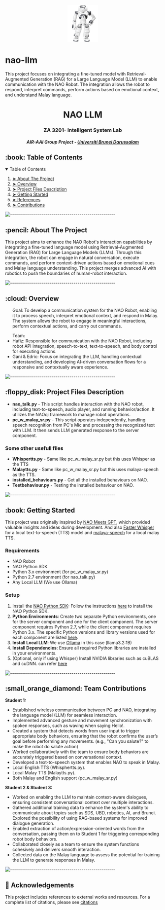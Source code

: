 <p align="center"> 
  <img src="pic/nao.png" alt="Nao" width="100px" height="120px">
</p>

# nao-llm
This project focuses on integrating a fine-tuned model with Retrieval-Augmented Generation (RAG) for a Large Language Model (LLM) to enable communication with the NAO Robot. The integration allows the robot to respond, interpret commands, perform actions based on emotional context, and understand Malay language.

<h1 align="center"> NAO LLM </h1>
<h3 align="center">  ZA 3201- Intelligent System Lab </h3>
<h5 align="center"> AIR-AAI Group Project - <a href="https://ubd.edu.bn/">Universiti Brunei Darussalam</a> </h5>

<!-- TABLE OF CONTENTS -->
<h2 id="table-of-contents"> :book: Table of Contents</h2>

<details open="open">
  <summary>Table of Contents</summary>
  <ol>
    <li><a href="#about-the-project"> ➤ About The Project</a></li>
    <li><a href="#overview"> ➤ Overview</a></li>
    <li><a href="#project-files-description"> ➤ Project Files Description</a></li>
    <li><a href="#getting-started"> ➤ Getting Started</a></li>
    <li><a href="#aknowlegdements"> ➤ References</a></li>
    <li><a href="#contributions"> ➤ Contributions</a></li>
  </ol>
</details>

![-----------------------------------------------------](https://raw.githubusercontent.com/andreasbm/readme/master/assets/lines/rainbow.png)

<!-- ABOUT THE PROJECT -->
<h2 id="about-the-project"> :pencil: About The Project</h2>
This project aims to enhance the NAO Robot's interaction capabilities by integrating a fine-tuned language model using Retrieval-Augmented Generation (RAG) for Large Language Models (LLMs). Through this integration, the robot can engage in natural conversation, execute commands, and perform context-driven actions based on emotional cues and Malay language understanding. This project merges advanced AI with robotics to push the boundaries of human-robot interaction.
<p align="justify"> 
  
</p>

![-----------------------------------------------------](https://raw.githubusercontent.com/andreasbm/readme/master/assets/lines/rainbow.png)

<!-- OVERVIEW -->
<h2 id="overview"> :cloud: Overview</h2>

<p align="justify"> 
<ul>Goal: To develop a communication system for the NAO Robot, enabling it to process speech, interpret emotional context, and respond in Malay. The system allows the robot to engage in meaningful interactions, perform contextual actions, and carry out commands.
</ul>

<ul>
Team:
<li>Hafiz: Responsible for communication with the NAO Robot, including robot API integration, speech-to-text, text-to-speech, and body control for executing actions. </li>
<li>Gani & Edric: Focus on integrating the LLM, handling contextual understanding, and developing AI-driven conversation flows for a responsive and contextually aware experience. </li>
</ul>
</p>

![-----------------------------------------------------](https://raw.githubusercontent.com/andreasbm/readme/master/assets/lines/rainbow.png)

<!-- PROJECT FILES DESCRIPTION -->
<h2 id="project-files-description"> :floppy_disk: Project Files Description</h2>

<ul>
  <li><b>nao_talk.py</b> - This script handles interaction with the NAO robot, including text-to-speech, audio player, and running behavior/action. It utilizes the NAOqi framework to manage robot operations.</li>
  <li><b>pc_w_malay_sr.py</b> - This script operates independently, handling speech recognition from PC's Mic and processing the recognized text with LLM. It then sends LLM generated response to the server component.</li>
</ul>

<h3>Some other usefull files</h3>
<ul>
  <li><b>Whispertts.py</b> - Same like pc_w_malay_sr.py but this uses Whisper as the TTS</li>
  <li><b>Malaytts.py</b> - Same like pc_w_malay_sr.py but this uses malaya-speech as the TTS.</li>
  <li><b>installed_behaviours.py</b> - Get all the installed behaviours on NAO.</li>
  <li><b>Testbehaviour.py</b> - Testing the installed behaviour on NAO.</li>
</ul>

![-----------------------------------------------------](https://raw.githubusercontent.com/andreasbm/readme/master/assets/lines/rainbow.png)


<!-- GETTING STARTED -->
<h2 id="getting-started"> :book: Getting Started</h2>

This project was originally inspired by <a href="https://github.com/fabianbosshard/nao_meets_gpt">NAO Meets GPT</a>, which provided valuable insights and ideas during development. And also <a href="https://github.com/SYSTRAN/faster-whisper">Faster Whisper</a> for a local text-to-speech (TTS) model and <a href="https://github.com/mesolitica/malaya-speech"> malaya-speech</a>  for a local malay TTS.
  
<h3>Requirements</h3>
<ul>
  <li>NAO Robot</li>
  <li>NAO Python SDK</li>
  <li>Python 3.x environment (for pc_w_malay_sr.py)</li>
  <li>Python 2.7 environment (for nao_talk.py)</li>
  <li>Any Local LLM (We use Ollama)</li>
</ul>

<h3>Setup</h3>
<ol>
    <li>
        Install the <a href="https://www.aldebaran.com/en/support/nao-6/downloads-softwares">NAO Python SDK</a>: Follow the instructions 
        <a href="https://support.aldebaran.com/support/solutions/articles/80001017327-python-sdk-installation-guide">here</a> 
        to install the NAO Python SDK.
    </li>
    <li>
        <strong>Python Environments</strong>: Create two separate Python environments, one for the server component and one for the client component. The server component requires Python 2.7, while the client component requires Python 3.x. The specific Python versions and library versions used for each component are listed 
        <a href="requirements.txt">here</a>.
    </li>
  <li>
        <strong>Install Local LLM</strong>: We use <a href="https://ollama.com/download">Ollama</a> in this case (llama3.2:1B)
    </li>
    <li>
        <strong>Install Dependencies</strong>: Ensure all required Python libraries are installed in your environments.
    </li>
  <li>
       (Optional, only if using Whisper) Install NVIDIA libraries such as cuBLAS and cuDNN. can refer <a href="https://github.com/SYSTRAN/faster-whisper">here</a>
</ol>

![-----------------------------------------------------](https://raw.githubusercontent.com/andreasbm/readme/master/assets/lines/rainbow.png)

<!-- CONTRIBUTION -->
<!-- CONTRIBUTION -->
<h2 id="contribution">:small_orange_diamond: Team Contributions</h2>

<p><strong>Student 1:</strong></p>
<ul>
  <li>Established wireless communication between PC and NAO, integrating the language model (LLM) for seamless interaction.</li>
  <li>Implemented advanced gesture and movement synchronization with spoken responses, such as waving when saying Hello!.</li>
  <li>Created a system that detects words from user input to trigger appropriate body behaviors, ensuring that the robot confirms the user’s goal before performing any movements. (e.g., "Can you salute?" to make the robot do salute action) </li>
  <li>Worked collaboratively with the team to ensure body behaviors are accurately triggered based on conversational context.</li>
  <li>Developed a text-to-speech system that enables NAO to speak in Malay.</li>
  <li>Local English TTS (Whisphertts.py).</li>
  <li>Local Malay TTS (Malaytts.py).</li>
  <li>Both Malay and English support (pc_w_malay_sr.py)</li>
</ul>

<p><strong>Student 2 & Student 3:</strong></p>
<ul>
  <li>Worked on enabling the LLM to maintain context-aware dialogues, ensuring consistent conversational context over multiple interactions.</li>
  <li>Gathered additional training data to enhance the system's ability to communicate about topics such as SDS, UBD, robotics, AI, and Brunei. Explored the possibility of using RAG-based systems for improved dialogue generation.</li>
  <li>Enabled extraction of action/expression-oriented words from the conversation, passing them on to Student 1 for triggering corresponding robot body behaviors.</li>
  <li>Collaborated closely as a team to ensure the system functions cohesively and delivers smooth interaction.</li>
  <li>Collected data on the Malay language to assess the potential for training the LLM to generate responses in Malay.</li>
</ul>


![-----------------------------------------------------](https://raw.githubusercontent.com/andreasbm/readme/master/assets/lines/rainbow.png)

<!-- ACKNOWLEDGEMENTS -->
<h2 id="acknowledgements"> 📜 Acknowledgements</h2>
This project includes references to external works and resources. For a complete list of citations, please see <a href="CITATIONS.md">citations</a>


